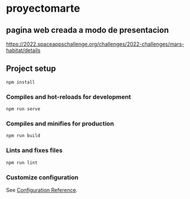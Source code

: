 # proyectomarte

## pagina web creada a modo de presentacion
https://2022.spaceappschallenge.org/challenges/2022-challenges/mars-habitat/details

## Project setup
```
npm install
```

### Compiles and hot-reloads for development
```
npm run serve
```

### Compiles and minifies for production
```
npm run build
```

### Lints and fixes files
```
npm run lint
```

### Customize configuration
See [Configuration Reference](https://cli.vuejs.org/config/).
